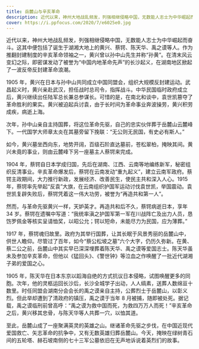 ```yaml
---
title: 岳麓山与辛亥革命
description: 近代以来，神州大地战乱频发，列强相继侵略中国，无数能人志士为中华崛起而奋斗。这其中便包括了诞生于湖湘大地上的黄兴、蔡锷、陈天华、禹之谟等人。作为推翻封建制度的辛亥革命领袖之一，黄兴曾以孙中山先生并称“孙黄”。在清末风云变幻之际，即密谋发动了被誉为“中国内地革命先声”的长沙起义，在湖南地区掀起了一波反帝反封建革命浪潮。
cover: https://i.ppfocus.com/2020/7/e6025e0.jpg
---
```


近代以来，神州大地战乱频发，列强相继侵略中国，无数能人志士为中华崛起而奋斗。这其中便包括了诞生于湖湘大地上的黄兴、蔡锷、陈天华、禹之谟等人。作为推翻封建制度的辛亥革命领袖之一，黄兴曾以孙中山先生并称“孙黄”。在清末风云变幻之际，即密谋发动了被誉为“中国内地革命先声”的长沙起义，在湖南地区掀起了一波反帝反封建革命浪潮。

1905 年，黄兴在日本与孙中山共同成立中国同盟会，组织大规模反封建运动。武昌起义时，黄兴亲赴武汉，担任战时总司令，指挥战斗。中华民国临时政府成立后，黄兴继续出任陆军总长兼总参谋长。可惜的是，在南北和谈中，袁世凯篡夺了革命胜利的果实。黄兴被迫起兵讨袁，由于长时间为革命事业奔波操劳，黄兴积劳成疾，病逝上海。

次年，孙中山亲自主持国葬，将这位革命先驱，自己的忠实伙伴葬于岳麓山云麓峰下。一代国学大师章太炎在其墓旁留下挽联：“无公则无民国，有史必有斯人。”

如今，黄兴墓坐西向东，地势开阔，百级石阶直达墓前，苍松翠柏，掩映其间。黄兴未竟的事业，则由云麓峰下另一座墓主人蔡锷来完成。

1904 年，蔡锷自日本学成归国，先后在湖南、江西、云南等地编练新军，秘密组织反清事业。辛亥革命爆发后，蔡锷在云南发动“重九起义”，建立云南军政府。蔡锷主政期间，大力推行新政，发展经济、改善民生，使民主共和深入人心。1915 年，蔡锷率先举起“反袁”大旗，在云南组织护国军运动讨伐袁世凯，举国震动。袁世凯复辟失败后，蔡锷凭着这一伟大功劳，被誉为“再造共和第一人”。

然而，与革命先驱黄兴一样，天妒英才。再造共和后不久，蔡锷病逝日本，享年 34 岁。蔡锷在遗嘱中写道：“我统率滇之护国军第一军在川战阵亡及出力人员，恳饬罗佩金等核实呈请恤奖，以昭公允；锷以短命，未能尽力为民国，应为薄葬。”

1917 年，蔡锷魂归故里。政府为其举行国葬，让其长眠于风景秀丽的岳麓山中，供世人瞻仰。尽管过了百年，如今“蔡公松坡之墓”六个大字，仍历久弥新。在黄、蔡二公之前，岳麓山中其实早已深深埋葬着陈天华、禹之谟等爱国志士。陈天华虽未及参加辛亥革命，但他以《猛回头》、《警世钟》等泣血之作唤醒了一批近代湖湘子弟的爱国之心。

1905 年，陈天华在日本东京以蹈海自绝的方式抗议日本侵略，试图唤醒更多的同胞。次年，他的灵柩运回长沙后，长沙全城学子出动，人人缟素，送葬人数绵亘十数里。时任同盟会湖南分会会长的禹之谟亲自主持，公葬烈士于岳麓山，以彰义烈。但此举却遭到了清政府的镇压，禹之谟于当年 8 月被捕，随即被处死。据记载，禹之谟临刑前曾高呼：“禹之谟为救中国而死，为救四万万人而死！”辛亥革命之后，黄兴移其忠骨，与陈天华等人共葬一穴，以恤其道。

至此，岳麓山成了一座聚满英灵的英雄之山。继诸革命先驱之步伐，在中国近现代爱国救亡、矢志革命的抗争中，又有无数英雄归葬岳麓山。今天，掩映在绿树青石间的五轮塔、赫石坡南侧的七十三军公墓依旧在无声地诉说着英烈们的故事。
